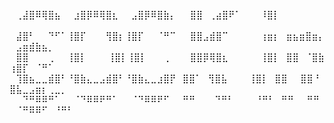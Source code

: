 ⠀⢀⣼⣿⠿⢿⣿⣦⠀⠀⣰⣿⡿⠿⢿⣿⣆⠀⠀⣠⣿⡿⠿⣿⣷⡄⠀   ⣿⣿⠀⢀⣴⣿⠟⠁⠀⠀⠀⠸⣿⡇⠀⠀⠀⠀⠀⠀⠀⠀⠀⠀⠀⠀⠀⠀⠀⠀⠀⠀⠀
⠀⣼⣿⠃⠀⠀⠙⠋⠁⢸⣿⡏⠀⠀⠀⢻⣿⡆⢸⣿⡏⠀⠀⠈⠛⠉⠀   ⣿⣿⣠⣾⣿⠉⠀⠀⠀⠀⠀⢰⣶⡆⠀⣶⣦⣶⣿⣶⡄⠀⣠⣶⣾⣷⣦⡀⠀⠀⠀⠀⠀
⠀⣿⣿⠀⠀⠀⢀⠀⠀⢸⣿⡇⠀⠀⠀ ⢸⣿⡇⢸⣿⡇⠀⠀⠀⡀⠀⠀  ⣿⣿⡿⢿⣿⣆⠀⠀⠀⠀⠀⢸⣿⡇⠀⣿⣿⠀⠈⣿⣷⢰⣿⡏⠀⠈⠛⠁⠀⠀⠀⠀⠀
⠀⢹⣿⣦⣀⣀⣾⣿⠃⠘⣿⣷⣄⣀⣠⣾⣿⠃⠘⣿⣷⣄⣀⣰⣿⡟⠀⣿⣿⠁⠀⢻⣿⣧⠀⠀⠀ ⢸⣿⡇⠀⣿⣿⠀⠀⣿⣿⠘⣿⣧⣀⣠⣶⡆⢀⣀⡀⠀⠀
⠀⠀⠙⠛⠿⠿⠛⠁⠀⠀⠈⠙⠿⠿⠟⠛⠁⠀⠀⠈⠙⠿⠿⠟⠋⠀⠀⠛⠛⠀⠀⠀⠙⠛⠃⠀⠀⠀ ⠘⠛⠃⠀⠛⠛⠀⠀⠛⠛⠀⠈⠛⠿⠿⠋⠀⠘⠛⠃⠀⠀
